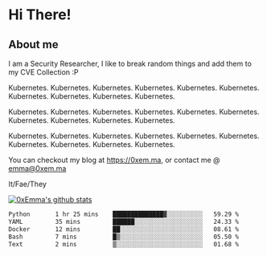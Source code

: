 # Hi There!

## About me
I am a Security Researcher, I like to break random things and add them to my CVE Collection :P 

Kubernetes. Kubernetes. Kubernetes. Kubernetes. Kubernetes. Kubernetes. Kubernetes. Kubernetes. Kubernetes. Kubernetes.

Kubernetes. Kubernetes. Kubernetes. Kubernetes. Kubernetes. Kubernetes. Kubernetes. Kubernetes. Kubernetes. Kubernetes.

Kubernetes. Kubernetes. Kubernetes. Kubernetes. Kubernetes. Kubernetes. Kubernetes. Kubernetes. Kubernetes. Kubernetes.

You can checkout my blog at https://0xem.ma, or contact me @ [emma@0xem.ma](mailto:emma@0xem.ma)

It/Fae/They

[![0xEmma's github stats](https://github-readme-stats.vercel.app/api?username=0xEmma&count_private=true&show_icons=true&theme=gruvbox)](https://github.com/0xEmma)
<!--START_SECTION:waka-->

```txt
Python       1 hr 25 mins    ██████████████▓░░░░░░░░░░   59.29 %
YAML         35 mins         ██████░░░░░░░░░░░░░░░░░░░   24.33 %
Docker       12 mins         ██░░░░░░░░░░░░░░░░░░░░░░░   08.61 %
Bash         7 mins          █▒░░░░░░░░░░░░░░░░░░░░░░░   05.50 %
Text         2 mins          ▒░░░░░░░░░░░░░░░░░░░░░░░░   01.68 %
```

<!--END_SECTION:waka-->
